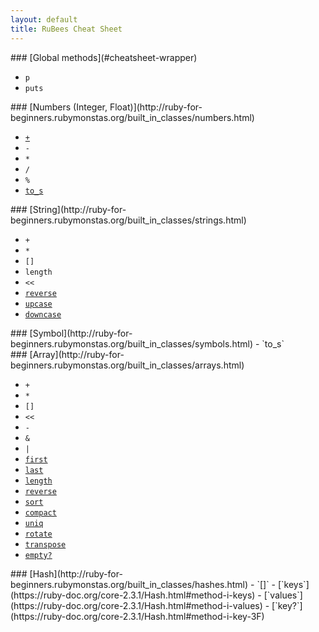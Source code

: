 ```yaml
---
layout: default
title: RuBees Cheat Sheet
---
```


<div id="cheatsheet-wrapper">

<div class="class-method-list" markdown="1">
### [Global methods](#cheatsheet-wrapper)

* `p`
* `puts`
<!-- * `gets` -->
<!-- * `exit` -->
<!-- * `require` -->
</div>

<div class="class-method-list" markdown="1">
### [Numbers (Integer, Float)](http://ruby-for-beginners.rubymonstas.org/built_in_classes/numbers.html)

* [`+`](https://ruby-doc.org/core-2.3.1/Fixnum.html#method-i-2B)
* `-`
* `*`
* `/`
* `%`
* [`to_s`](https://ruby-doc.org/core-2.3.1/Fixnum.html#method-i-to_s)
</div>


<div class="class-method-list" markdown="1">
### [String](http://ruby-for-beginners.rubymonstas.org/built_in_classes/strings.html)

- `+`
- `*`
- `[]`
- `length`
- `<<`
- [`reverse`](https://ruby-doc.org/core-2.3.1/String.html#method-i-reverse)
- [`upcase`](https://ruby-doc.org/core-2.3.1/String.html#method-i-upcase)
- [`downcase`](https://ruby-doc.org/core-2.3.1/String.html#method-i-downcase)
</div>


<div class="class-method-list" markdown="1">
### [Symbol](http://ruby-for-beginners.rubymonstas.org/built_in_classes/symbols.html)
- `to_s`

</div>

<div class="class-method-list" markdown="1">
### [Array](http://ruby-for-beginners.rubymonstas.org/built_in_classes/arrays.html)

- `+`
- `*`
- `[]`
- `<<`
- `-`
- `&`
- `|`
- [`first`](https://ruby-doc.org/core-2.3.1/Array.html#method-i-first)
- [`last`](https://ruby-doc.org/core-2.3.1/Array.html#method-i-last)
- [`length`](https://ruby-doc.org/core-2.3.1/Array.html#method-i-length)
- [`reverse`](https://ruby-doc.org/core-2.3.1/Array.html#method-i-reverse)
- [`sort`](https://ruby-doc.org/core-2.3.1/Array.html#method-i-sort)
- [`compact`](https://ruby-doc.org/core-2.3.1/Array.html#method-i-compact)
- [`uniq`](https://ruby-doc.org/core-2.3.1/Array.html#method-i-uniq)
- [`rotate`](https://ruby-doc.org/core-2.3.1/Array.html#method-i-rotate)
- [`transpose`](https://ruby-doc.org/core-2.3.1/Array.html#method-i-transpose)
- [`empty?`](https://ruby-doc.org/core-2.3.1/Array.html#method-i-empty-3F)

</div>


<div class="class-method-list" markdown="1">
### [Hash](http://ruby-for-beginners.rubymonstas.org/built_in_classes/hashes.html)
- `[]`
- [`keys`](https://ruby-doc.org/core-2.3.1/Hash.html#method-i-keys)
- [`values`](https://ruby-doc.org/core-2.3.1/Hash.html#method-i-values)
- [`key?`](https://ruby-doc.org/core-2.3.1/Hash.html#method-i-key-3F)
</div>
